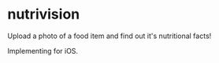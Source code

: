 # nutrivision
Upload a photo of a food item and find out it's nutritional facts!

Implementing for iOS.
